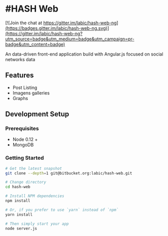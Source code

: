 # #HASH Web

[![Join the chat at https://gitter.im/labic/hash-web-ng](https://badges.gitter.im/labic/hash-web-ng.svg)](https://gitter.im/labic/hash-web-ng?utm_source=badge&utm_medium=badge&utm_campaign=pr-badge&utm_content=badge)

An data-driven front-end application build with Angular.js focused on social networks data

## Features

* Post Listing
* Imagens galleries
* Graphs

## Development Setup

### Prerequisites

 - Node 0.12 +
 - MongoDB

### Getting Started

```sh
# Get the latest snapshot
git clone --depth=1 git@bitbucket.org:labic/hash-web.git

# Change directory
cd hash-web

# Install NPM dependencies
npm install

# Or, if you prefer to use `yarn` instead of `npm`
yarn install

# Then simply start your app
node server.js
```